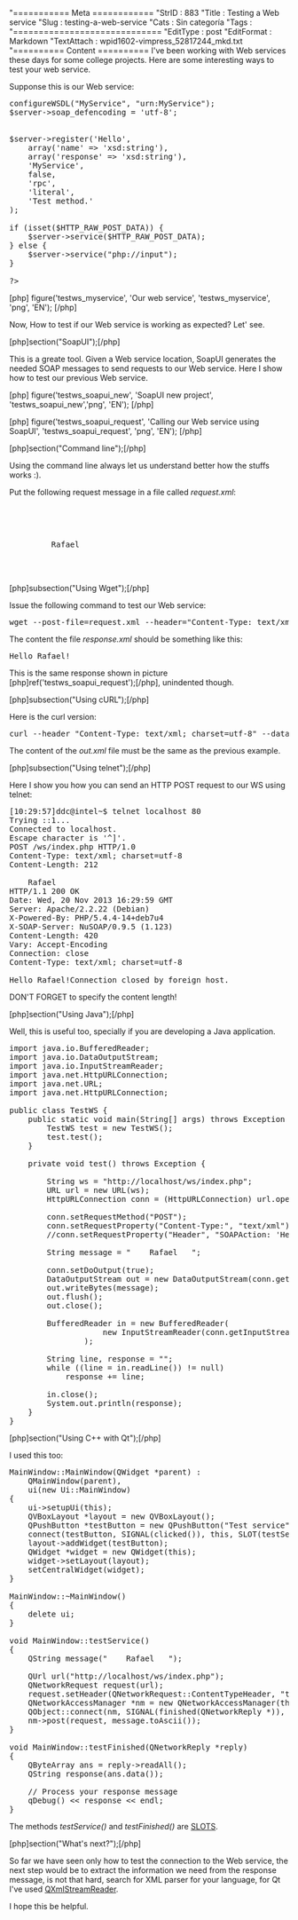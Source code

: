 "=========== Meta ============
"StrID : 883
"Title : Testing a Web service
"Slug  : testing-a-web-service
"Cats  : Sin categoría
"Tags  : 
"=============================
"EditType   : post
"EditFormat : Markdown
"TextAttach : wpid1602-vimpress_52817244_mkd.txt
"========== Content ==========
I've been working with Web services these days for some college projects. Here are some interesting ways to test your web service.

Supponse this is our Web service:

<pre lang="php">
<?php
require_once 'lib/nusoap.php';

function Hello($name)
{
    return "Hello " . $name . "!";
}

$server = new soap_server();
$server->configureWSDL("MyService", "urn:MyService");
$server->soap_defencoding = 'utf-8';


$server->register('Hello',
    array('name' => 'xsd:string'),
    array('response' => 'xsd:string'),
    'MyService',
    false,
    'rpc',
    'literal',
    'Test method.'
);

if (isset($HTTP_RAW_POST_DATA)) {
    $server->service($HTTP_RAW_POST_DATA);
} else {
    $server->service("php://input");
}

?>
</pre>

[php]
figure('testws_myservice', 'Our web service', 'testws_myservice', 'png', 'EN');
[/php]

Now, How to test if our Web service is working as expected? Let' see.

[php]section("SoapUI");[/php]

This is a greate tool. Given a Web service location, SoapUI generates the needed SOAP messages to send requests to our Web service. Here I show how to test our previous Web service.

[php]
figure('testws_soapui_new', 'SoapUI new project', 'testws_soapui_new','png', 'EN');
[/php]


[php]
figure('testws_soapui_request', 'Calling our Web service using SoapUI', 'testws_soapui_request', 'png', 'EN');
[/php]

[php]section("Command line");[/php]

Using the command line always let us understand better how the stuffs works :). 

Put the following request message in a file called _request.xml_:

<pre lang="xml">
<soapenv:Envelope xmlns:soapenv="http://schemas.xmlsoap.org/soap/envelope/" xmlns:mys="MyService">
   <soapenv:Header/>
   <soapenv:Body>
      <mys:Hello>
         <name>Rafael</name>
      </mys:Hello>
   </soapenv:Body>
</soapenv:Envelope>
</pre>

[php]subsection("Using Wget");[/php]

Issue the following command to test our Web service:

<pre theme="slate">
wget --post-file=request.xml --header="Content-Type: text/xml" --header="SOAPAction: 'Hello'" http://localhost/ws/index.php?wsdl -O response.xml
</pre>

The content the file _response.xml_ should be something like this:

<pre lang="xml">
<?xml version="1.0" encoding="utf-8"?><SOAP-ENV:Envelope xmlns:SOAP-ENV="http://schemas.xmlsoap.org/soap/envelope/" xmlns:xsd="http://www.w3.org/2001/XMLSchema" xmlns:xsi="http://www.w3.org/2001/XMLSchema-instance" xmlns:SOAP-ENC="http://schemas.xmlsoap.org/soap/encoding/"><SOAP-ENV:Body><ns1:HelloResponse xmlns:ns1="MyService"><response>Hello Rafael!</response></ns1:HelloResponse></SOAP-ENV:Body></SOAP-ENV:Envelope>
</pre>

This is the same response shown in picture [php]ref('testws_soapui_request');[/php], unindented though.

[php]subsection("Using cURL");[/php]

Here is the curl version:

<pre theme="slate">
curl --header "Content-Type: text/xml; charset=utf-8" --data @request.xml http://localhost/ws/index.php > out.xml
</pre>

The content of the _out.xml_ file must be the same as the previous example.

[php]subsection("Using telnet");[/php]

Here I show you how you can send an HTTP POST request to our WS using telnet:

<pre theme="slate">
[10:29:57]ddc@intel~$ telnet localhost 80
Trying ::1...
Connected to localhost.
Escape character is '^]'.
POST /ws/index.php HTTP/1.0
Content-Type: text/xml; charset=utf-8
Content-Length: 212

<soapenv:Envelope xmlns:soapenv="http://schemas.xmlsoap.org/soap/envelope/" xmlns:mys="MyService"> <soapenv:Header/> <soapenv:Body> <mys:Hello> <name>Rafael</name> </mys:Hello> </soapenv:Body> </soapenv:Envelope>
HTTP/1.1 200 OK
Date: Wed, 20 Nov 2013 16:29:59 GMT
Server: Apache/2.2.22 (Debian)
X-Powered-By: PHP/5.4.4-14+deb7u4
X-SOAP-Server: NuSOAP/0.9.5 (1.123)
Content-Length: 420
Vary: Accept-Encoding
Connection: close
Content-Type: text/xml; charset=utf-8

<?xml version="1.0" encoding="utf-8"?><SOAP-ENV:Envelope xmlns:SOAP-ENV="http://schemas.xmlsoap.org/soap/envelope/" xmlns:xsd="http://www.w3.org/2001/XMLSchema" xmlns:xsi="http://www.w3.org/2001/XMLSchema-instance" xmlns:SOAP-ENC="http://schemas.xmlsoap.org/soap/encoding/"><SOAP-ENV:Body><ns1:HelloResponse xmlns:ns1="MyService"><response>Hello Rafael!</response></ns1:HelloResponse></SOAP-ENV:Body></SOAP-ENV:Envelope>Connection closed by foreign host.
</pre>

DON'T FORGET to specify the content length!

[php]section("Using Java");[/php]

Well, this is useful too, specially if you are developing a Java application.

<pre lang="java">
import java.io.BufferedReader;
import java.io.DataOutputStream;
import java.io.InputStreamReader;
import java.net.HttpURLConnection;
import java.net.URL;
import java.net.HttpURLConnection;
 
public class TestWS {
    public static void main(String[] args) throws Exception {
        TestWS test = new TestWS();
        test.test();
    }
 
    private void test() throws Exception {
 
        String ws = "http://localhost/ws/index.php";
        URL url = new URL(ws);
        HttpURLConnection conn = (HttpURLConnection) url.openConnection();
 
        conn.setRequestMethod("POST");
        conn.setRequestProperty("Content-Type:", "text/xml");
        //conn.setRequestProperty("Header", "SOAPAction: 'Hello'");
 
        String message = "<soapenv:Envelope xmlns:soapenv='http://schemas.xmlsoap.org/soap/envelope/' xmlns:mys='MyService'> <soapenv:Header/> <soapenv:Body> <mys:Hello> <name>Rafael</name> </mys:Hello> </soapenv:Body> </soapenv:Envelope>";

        conn.setDoOutput(true);
        DataOutputStream out = new DataOutputStream(conn.getOutputStream());
        out.writeBytes(message);
        out.flush();
        out.close();
 
        BufferedReader in = new BufferedReader(
                    new InputStreamReader(conn.getInputStream())
                );

        String line, response = "";
        while ((line = in.readLine()) != null)
            response += line;

        in.close();
        System.out.println(response);
    }
}
</pre>

[php]section("Using C++ with Qt");[/php]

I used this too:

<pre lang="cpp">
MainWindow::MainWindow(QWidget *parent) :
    QMainWindow(parent),
    ui(new Ui::MainWindow)
{
    ui->setupUi(this);
    QVBoxLayout *layout = new QVBoxLayout();
    QPushButton *testButton = new QPushButton("Test service");
    connect(testButton, SIGNAL(clicked()), this, SLOT(testService()));
    layout->addWidget(testButton);
    QWidget *widget = new QWidget(this);
    widget->setLayout(layout);
    setCentralWidget(widget);
}

MainWindow::~MainWindow()
{
    delete ui;
}

void MainWindow::testService()
{
    QString message("<soapenv:Envelope xmlns:soapenv='http://schemas.xmlsoap.org/soap/envelope/' xmlns:mys='MyService'> <soapenv:Header/> <soapenv:Body> <mys:Hello> <name>Rafael</name> </mys:Hello> </soapenv:Body> </soapenv:Envelope>");

    QUrl url("http://localhost/ws/index.php");
    QNetworkRequest request(url);
    request.setHeader(QNetworkRequest::ContentTypeHeader, "text/xml");
    QNetworkAccessManager *nm = new QNetworkAccessManager(this);
    QObject::connect(nm, SIGNAL(finished(QNetworkReply *)), this, SLOT(testFinished(QNetworkReply*)));
    nm->post(request, message.toAscii());
}

void MainWindow::testFinished(QNetworkReply *reply)
{
    QByteArray ans = reply->readAll();
    QString response(ans.data());

    // Process your response message
    qDebug() << response << endl;
}
</pre>

The methods _testService()_ and _testFinished()_ are <a href="http://qt-project.org/doc/qt-5.0/qtcore/signalsandslots.html">SLOTS</a>.

[php]section("What's next?");[/php]

So far we have seen only how to test the connection to the Web service, the next step would be to extract the information we need from the response message, is not that hard, search for XML parser for your language, for Qt I've used <a href="https://qt-project.org/doc/qt-4.8/qxmlstreamreader.html" target="_blank">QXmlStreamReader</a>.

I hope this be helpful.


